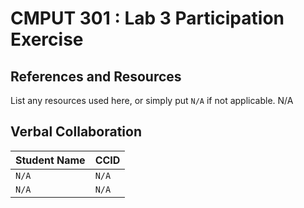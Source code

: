 # CMPUT 301 : Lab 3 Participation Exercise

## References and Resources

List any resources used here, or simply put `N/A` if not applicable.
N/A

## Verbal Collaboration

| Student Name | CCID      |
| ------------ | --------- |
| `N/A`    | `N/A` |
| `N/A` | `N/A`  |
